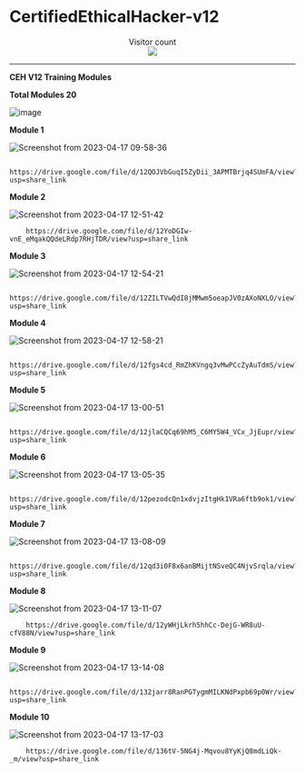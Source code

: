 # CertifiedEthicalHacker-v12

<p align="center"> 
  Visitor count<br>
  <img src="https://profile-counter.glitch.me/HackWithSumit/count.svg" />
</p>

------------------------------------------------------------------------


<b>CEH V12 Training Modules</b>

<h><b>Total Modules 20</h3></b>


![image](https://user-images.githubusercontent.com/120317751/232377677-5a3cd1dc-9c48-4e37-9354-34f2c8a182fc.png)

<B>Module 1</b>


![Screenshot from 2023-04-17 09-58-36](https://user-images.githubusercontent.com/120317751/232378365-28abb4dc-b49c-4042-a1c4-c4c6b83d4a81.png)

         https://drive.google.com/file/d/12QOJVbGuqI5ZyDii_3APMTBrjq4SUmFA/view?usp=share_link
         
<b>Module 2</b>


![Screenshot from 2023-04-17 12-51-42](https://user-images.githubusercontent.com/120317751/232413423-10922b7c-38cf-43ff-af79-8f4b7090bdac.png)

        https://drive.google.com/file/d/12YoDGIw-vnE_eMqakQQdeLRdp7RHjTDR/view?usp=share_link
        
<B>Module 3</b>


![Screenshot from 2023-04-17 12-54-21](https://user-images.githubusercontent.com/120317751/232414192-004fc202-9135-4ffb-9ffc-f18f6daf4a51.png)

        https://drive.google.com/file/d/12ZILTVwQdI8jMMwm5oeapJV0zAXoNXLO/view?usp=share_link
        
<B>Module 4</b>

![Screenshot from 2023-04-17 12-58-21](https://user-images.githubusercontent.com/120317751/232414945-44a68ce6-7784-4bac-9ac0-c04ba85f3b04.png)

        https://drive.google.com/file/d/12fgs4cd_RmZhKVngq3vMwPCcZyAuTdmS/view?usp=share_link
        
<B>Module 5</b>

![Screenshot from 2023-04-17 13-00-51](https://user-images.githubusercontent.com/120317751/232415729-c0ac8aeb-b344-4e9f-8778-0c81102ce013.png)

        https://drive.google.com/file/d/12jlaCQCq69hM5_C6MY5W4_VCx_JjEupr/view?usp=share_link
        
<B>Module 6</b>

![Screenshot from 2023-04-17 13-05-35](https://user-images.githubusercontent.com/120317751/232416643-ad9f1751-a81b-43c3-b011-ca1ef21cad17.png)

        https://drive.google.com/file/d/12pezodcQn1xdvjzItgHk1VRa6ftb9ok1/view?usp=share_link
        
<b>Module 7</b>

![Screenshot from 2023-04-17 13-08-09](https://user-images.githubusercontent.com/120317751/232417271-68b5d506-e043-47c0-b544-9649bf883f55.png)

        https://drive.google.com/file/d/12qd3i0F8x6anBMijtNSveQC4NjvSrqla/view?usp=share_link
        
<b>Module 8</b>

![Screenshot from 2023-04-17 13-11-07](https://user-images.githubusercontent.com/120317751/232417933-9dd04c32-6272-4294-9d77-4a0085e7dd6d.png)

        https://drive.google.com/file/d/12yWHjLkrh5hhCc-DejG-WR8uU-cfV88N/view?usp=share_link
        

<b>Module 9</b>

![Screenshot from 2023-04-17 13-14-08](https://user-images.githubusercontent.com/120317751/232418630-896cc62b-724e-4aa7-b89e-ad18fcea845e.png)

        https://drive.google.com/file/d/132jarr8RanPGTygmMILKNdPxpb69p0Wr/view?usp=share_link
        
<B>Module 10</b>

![Screenshot from 2023-04-17 13-17-03](https://user-images.githubusercontent.com/120317751/232419310-d83ce211-d89a-4a2d-93ae-ddd59b6cf0d7.png)

        https://drive.google.com/file/d/136tV-5NG4j-Mqvou8YyKjQ8mdLiQk-_m/view?usp=share_link


